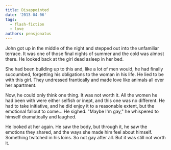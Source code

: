 ```yaml
---
title: Disappointed
date: '2013-04-06'
tags:
  - flash-fiction
  - love
authors: pensjonatus
---
```


John got up in the middle of the night and stepped out into the unfamiliar
terrace. It was one of those final nights of summer and the cold was almost
there. He looked back at the girl dead asleep in her bed.

<!-- truncate -->

She had been building up to this and, like a lot of men would, he had finally
succumbed, forgetting his obligations to the woman in his life. He lied to be
with this girl. They undressed frantically and made love like animals all over
her apartment.

Now, he could only think one thing. It was not worth it. All the women he had
been with were either selfish or inept, and this one was no different. He had to
take initiative, and he did enjoy it to a reasonable extent, but the emotional
fallout to come... He sighed. "Maybe I'm gay," he whispered to himself
dramatically and laughed.

He looked at her again. He saw the body, but through it, he saw the emotions
they shared, and the ways she made him feel about himself. Something twitched in
his loins. So not gay after all. But it was still not worth it.
